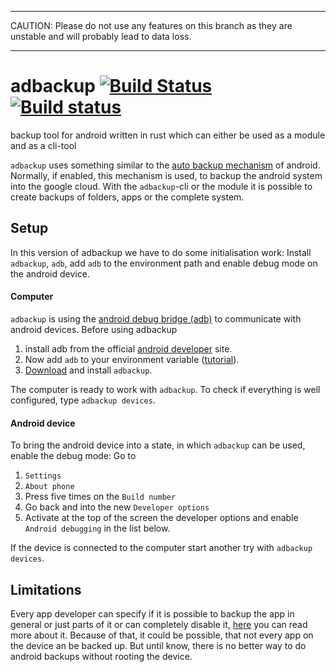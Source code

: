 ___
CAUTION: Please do not use any features on this branch as they are unstable and will probably lead to data loss.
___

# adbackup [![Build Status](https://travis-ci.org/DonatJR/adbackup.svg?branch=master)](https://travis-ci.org/DonatJR/adbackup) [![Build status](https://ci.appveyor.com/api/projects/status/la91b294jegvmejw?svg=true)](https://ci.appveyor.com/project/DonatJR/adbackup)

backup tool for android written in rust which can either be used as a module and as a cli-tool

`adbackup` uses something similar to the 
[auto backup mechanism](https://developer.android.com/guide/topics/data/autobackup.html) of android. Normally, if 
enabled, this mechanism is used, to backup the android system into the google cloud. With the `adbackup`-cli or the 
module it is possible to create backups of folders, apps or the complete system. 

## Setup
In this version of adbackup we have to do some initialisation work: Install `adbackup`, `adb`, add `adb` to the 
environment path and enable debug mode on the android device.

#### Computer
`adbackup` is using the [android debug bridge (adb)](https://developer.android.com/studio/command-line/adb.html) to 
communicate with android devices. Before using adbackup 
1. install adb from the official 
[android developer](https://developer.android.com/studio/releases/platform-tools.html#download) site.
1. Now add `adb` to your environment variable 
([tutorial](https://www.xda-developers.com/adb-fastboot-any-directory-windows-linux/)). 
1. [Download](FIXME) and install `adbackup`.

The computer is ready to work with `adbackup`. To check if everything is well configured, type `adbackup devices`.

#### Android device
To bring the android device into a state, in which `adbackup` can be used, enable the debug mode:
Go to 
1. `Settings`
1. `About phone`
1. Press five times on the `Build number`
1. Go back and into the new `Developer options`
1. Activate at the top of the screen the developer options and enable `Android debugging` in the list below.

If the device is connected to the computer start another try with `adbackup devices`.

## Limitations
Every app developer can specify if it is possible to backup the app in general or just parts of it or can completely 
disable it, [here](https://developer.android.com/guide/topics/data/autobackup.html) you can 
read more about it. Because of that, it could be possible, that not every app on the device an be backed up. But until 
know, there is no better way to do android backups without rooting the device.  
